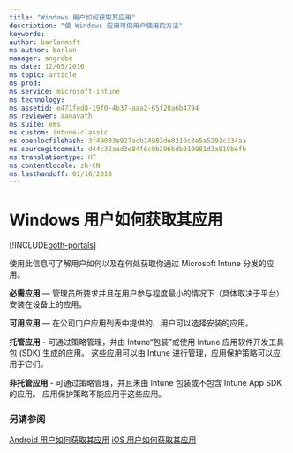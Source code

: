 ```yaml
---
title: "Windows 用户如何获取其应用"
description: "使 Windows 应用可供用户使用的方法"
keywords: 
author: barlanmsft
ms.author: barlan
manager: angrobe
ms.date: 12/05/2016
ms.topic: article
ms.prod: 
ms.service: microsoft-intune
ms.technology: 
ms.assetid: e471fed8-19f0-4b37-aaa2-65f28a6b4794
ms.reviewer: aanavath
ms.suite: ems
ms.custom: intune-classic
ms.openlocfilehash: 3f49003e927acb14982de0210c8e5a5291c334aa
ms.sourcegitcommit: d44c32aad3e84f6c0b296bdb010981d3a818befb
ms.translationtype: HT
ms.contentlocale: zh-CN
ms.lasthandoff: 01/16/2018
---
```

# <a name="how-your-windows-users-get-their-apps"></a>Windows 用户如何获取其应用

[!INCLUDE[both-portals](./includes/note-for-both-portals.md)]

使用此信息可了解用户如何以及在何处获取你通过 Microsoft Intune 分发的应用。

**必需应用** — 管理员所要求并且在用户参与程度最小的情况下（具体取决于平台）安装在设备上的应用。

**可用应用** — 在公司门户应用列表中提供的、用户可以选择安装的应用。

**托管应用** - 可通过策略管理，并由 Intune“包装”或使用 Intune 应用软件开发工具包 (SDK) 生成的应用。 这些应用可以由 Intune 进行管理，应用保护策略可以应用于它们。

**非托管应用** - 可通过策略管理，并且未由 Intune 包装或不包含 Intune App SDK 的应用。 应用保护策略不能应用于这些应用。

### <a name="see-also"></a>另请参阅
[Android 用户如何获取其应用](end-user-apps-android.md)
[iOS 用户如何获取其应用](end-user-apps-android.md)

